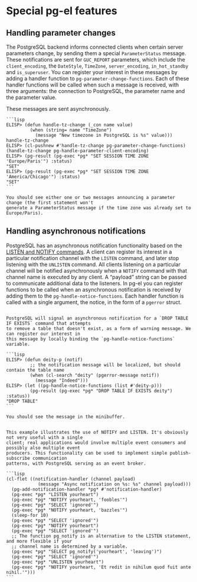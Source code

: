 # Special pg-el features 


## Handling parameter changes

The PostgreSQL backend informs connected clients when certain server parameters change, by sending
them a special `ParameterStatus` message. These notifications are sent for `GUC_REPORT` parameters,
which include the `client_encoding`, the `DateStyle`, `TimeZone`, `server_encoding`,
`in_hot_standby` and `is_superuser`. You can register your interest in these messages by adding a
handler function to `pg-parameter-change-functions`. Each of these handler functions will be called
when such a message is received, with three arguments: the connection to PostgreSQL, the parameter
name and the parameter value.

These messages are sent asynchronously. 


~~~admonish example title="Handling changes to session timezone"
```lisp
ELISP> (defun handle-tz-change (_con name value)
         (when (string= name "TimeZone")
           (message "New timezone in PostgreSQL is %s" value)))
handle-tz-change
ELISP> (cl-pushnew #'handle-tz-change pg-parameter-change-functions)
(handle-tz-change pg-handle-parameter-client-encoding)
ELISP> (pg-result (pg-exec *pg* "SET SESSION TIME ZONE 'Europe/Paris'") :status)
"SET"
ELISP> (pg-result (pg-exec *pg* "SET SESSION TIME ZONE 'America/Chicago'") :status)
"SET"
```

You should see either one or two messages announcing a parameter change (the first statement won't
generate a ParameterStatus message if the time zone was already set to Europe/Paris).

~~~


## Handling asynchronous notifications

PostgreSQL has an asynchronous notification functionality based on the [LISTEN and NOTIFY
commands](https://www.postgresql.org/docs/current/libpq-notify.html). A client can register its
interest in a particular notification channel with the `LISTEN` command, and later stop listening
with the `UNLISTEN` command. All clients listening on a particular channel will be notified
asynchronously when a `NOTIFY` command with that channel name is executed by any client. A “payload”
string can be passed to communicate additional data to the listeners. In pg-el you can register
functions to be called when an asynchronous notification is received by adding them to the
`pg-handle-notice-functions`. Each handler function is called with a single argument, the notice, in
the form of a `pgerror` struct. 


~~~admonish example title="Looking out for DROP TABLE commands"

PostgreSQL will signal an asynchronous notification for a `DROP TABLE IF EXISTS` command that attempts
to remove a table that doesn't exist, as a form of warning message. We can register our interest in
this message by locally binding the `pg-handle-notice-functions` variable.

```lisp
ELISP> (defun deity-p (notif)
         ;; the notification message will be localized, but should contain the table name
         (when (cl-search "deity" (pgerror-message notif))
           (message "Indeed")))
ELISP> (let ((pg-handle-notice-functions (list #'deity-p)))
         (pg-result (pg-exec *pg* "DROP TABLE IF EXISTS deity") :status))
"DROP TABLE"
```

You should see the message in the minibuffer.
~~~


~~~admonish example title="Using NOTIFY / LISTEN"

This example illustrates the use of NOTIFY and LISTEN. It's obviously not very useful with a single
client; real applications would involve multiple event consumers and possibly also multiple event
producers. This functionality can be used to implement simple publish-subscribe communication
patterns, with PostgreSQL serving as an event broker.

```lisp
(cl-flet ((notification-handler (channel payload)
            (message "Async notification on %s: %s" channel payload)))
  (pg-add-notification-handler *pg* #'notification-handler)
  (pg-exec *pg* "LISTEN yourheart")
  (pg-exec *pg* "NOTIFY yourheart, 'foobles'")
  (pg-exec *pg* "SELECT 'ignored'")
  (pg-exec *pg* "NOTIFY yourheart, 'bazzles'")
  (sleep-for 10)
  (pg-exec *pg* "SELECT 'ignored'")
  (pg-exec *pg* "NOTIFY yourheart")
  (pg-exec *pg* "SELECT 'ignored'")
  ;; The function pg_notify is an alternative to the LISTEN statement, and more flexible if your
  ;; channel name is determined by a variable.
  (pg-exec *pg* "SELECT pg_notify('yourheart', 'leaving')")
  (pg-exec *pg* "SELECT 'ignored'")
  (pg-exec *pg* "UNLISTEN yourheart")
  (pg-exec *pg* "NOTIFY yourheart, 'Et redit in nihilum quod fuit ante nihil.'")))
```

~~~

